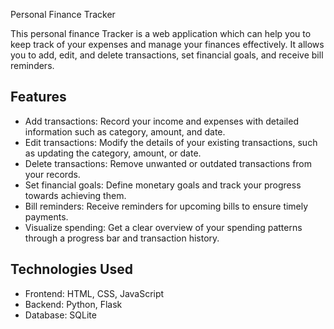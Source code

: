 Personal Finance Tracker 

This personal finance Tracker is a web application which can help you to keep track of your expenses and manage your finances effectively. 
It allows you to add, edit, and delete transactions, set financial goals, and receive bill reminders. 

## Features

- Add transactions: Record your income and expenses with detailed information such as category, amount, and date.
- Edit transactions: Modify the details of your existing transactions, such as updating the category, amount, or date.
- Delete transactions: Remove unwanted or outdated transactions from your records.
- Set financial goals: Define monetary goals and track your progress towards achieving them.
- Bill reminders: Receive reminders for upcoming bills to ensure timely payments.
- Visualize spending: Get a clear overview of your spending patterns through a progress bar and transaction history.

## Technologies Used

- Frontend: HTML, CSS, JavaScript
- Backend: Python, Flask
- Database: SQLite


